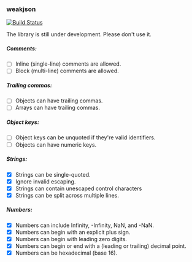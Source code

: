 ### weakjson

[![Build Status](https://travis-ci.org/defuz/weakjson.svg?branch=master)](https://travis-ci.org/defuz/weakjson)

The library is still under development. Please don't use it.

##### Comments:

- [ ] Inline (single-line) comments are allowed.
- [ ] Block (multi-line) comments are allowed.

##### Trailing commas:

- [ ] Objects can have trailing commas.
- [ ] Arrays can have trailing commas.

##### Object keys:

- [ ] Object keys can be unquoted if they're valid identifiers.
- [ ] Objects can have numeric keys.

##### Strings:

- [x] Strings can be single-quoted.
- [x] Ignore invalid escaping.
- [x] Strings can contain unescaped control characters
- [x] Strings can be split across multiple lines.

##### Numbers:

- [x] Numbers can include Infinity, -Infinity, NaN, and -NaN.
- [x] Numbers can begin with an explicit plus sign.
- [x] Numbers can begin with leading zero digits.
- [x] Numbers can begin or end with a (leading or trailing) decimal point.
- [x] Numbers can be hexadecimal (base 16).
